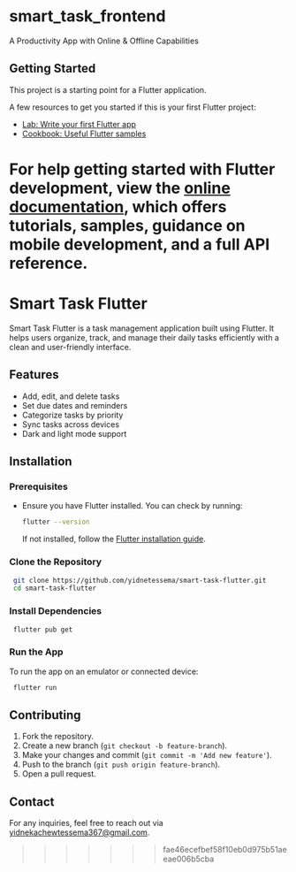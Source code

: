 # smart_task_frontend

A Productivity App with Online & Offline Capabilities

## Getting Started

This project is a starting point for a Flutter application.

A few resources to get you started if this is your first Flutter project:

- [Lab: Write your first Flutter app](https://docs.flutter.dev/get-started/codelab)
- [Cookbook: Useful Flutter samples](https://docs.flutter.dev/cookbook)

For help getting started with Flutter development, view the
[online documentation](https://docs.flutter.dev/), which offers tutorials,
samples, guidance on mobile development, and a full API reference.
=======
# Smart Task Flutter

Smart Task Flutter is a task management application built using Flutter. It helps users organize, track, and manage their daily tasks efficiently with a clean and user-friendly interface.

## Features
- Add, edit, and delete tasks
- Set due dates and reminders
- Categorize tasks by priority
- Sync tasks across devices
- Dark and light mode support

## Installation

### Prerequisites
- Ensure you have Flutter installed. You can check by running:
  ```sh
  flutter --version
  ```
  If not installed, follow the [Flutter installation guide](https://flutter.dev/docs/get-started/install).

### Clone the Repository
```sh
 git clone https://github.com/yidnetessema/smart-task-flutter.git
 cd smart-task-flutter
```

### Install Dependencies
```sh
 flutter pub get
```

### Run the App
To run the app on an emulator or connected device:
```sh
 flutter run
```


## Contributing
1. Fork the repository.
2. Create a new branch (`git checkout -b feature-branch`).
3. Make your changes and commit (`git commit -m 'Add new feature'`).
4. Push to the branch (`git push origin feature-branch`).
5. Open a pull request.


## Contact
For any inquiries, feel free to reach out via yidnekachewtessema367@gmail.com.

>>>>>>> fae46ecefbef58f10eb0d975b51aeeae006b5cba
